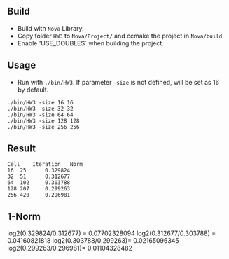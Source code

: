 ## Build

* Build with `Nova` Library.
* Copy folder `HW3` to `Nova/Project/` and ccmake the project in `Nova/build`
* Enable 'USE_DOUBLES` when building the project.


## Usage

* Run with `./bin/HW3`. If parameter `-size` is not defined, will be set as 16 by default.

```
./bin/HW3 -size 16 16
./bin/HW3 -size 32 32
./bin/HW3 -size 64 64
./bin/HW3 -size 128 128
./bin/HW3 -size 256 256
```
## Result

```
Cell	Iteration	Norm
16	25		0.329824
32	51		0.312677
64	102		0.303788
128	207		0.299263
256	420		0.296981
```

## 1-Norm
log2(0.329824/0.312677) = 0.07702328094
log2(0.312677/0.303788) = 0.04160821818
log2(0.303788/0.299263)= 0.02165096345
log2(0.299263/0.296981)= 0.01104328482